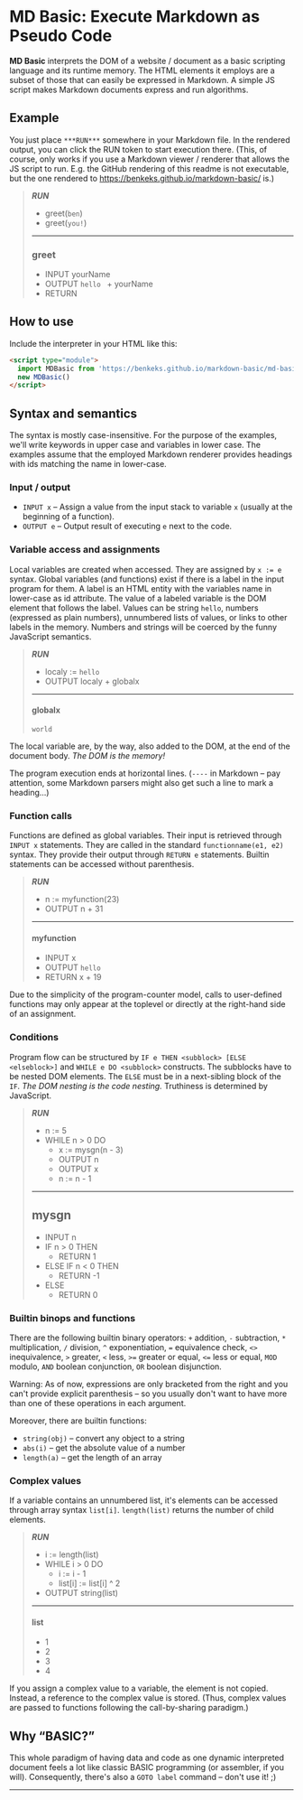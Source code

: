 # MD Basic: Execute Markdown as Pseudo Code

**MD Basic** interprets the DOM of a website / document as a basic scripting language and its runtime memory. The HTML elements it employs are a subset of those that can easily be expressed in Markdown. A simple JS script makes Markdown documents express and run algorithms.

## Example

You just place `***RUN***` somewhere in your Markdown file. In the rendered output, you can click the RUN token to start execution there. (This, of course, only works if you use a Markdown viewer / renderer that allows the JS script to run. E.g. the GitHub rendering of this readme is not executable, but the one rendered to <https://benkeks.github.io/markdown-basic/> is.)

> ***RUN***
>
> - greet(`ben`)
> - greet(`you!`)
>
> -----
>
> ### greet
>
> - INPUT yourName
> - OUTPUT `hello ` + yourName
> - RETURN


## How to use

Include the interpreter in your HTML like this:

```html
<script type="module">
  import MDBasic from 'https://benkeks.github.io/markdown-basic/md-basic.js'
  new MDBasic()
</script>
```

## Syntax and semantics

The syntax is mostly case-insensitive. For the purpose of the examples, we'll write keywords in upper case and variables in lower case. The examples assume that the employed Markdown renderer provides headings with ids matching the name in lower-case.

### Input / output

- `INPUT x` – Assign a value from the input stack to variable `x` (usually at the beginning of a function).
- `OUTPUT e` – Output result of executing `e` next to the code.

### Variable access and assignments

Local variables are created when accessed. They are assigned by `x := e` syntax. Global variables (and functions) exist if there is a label in the input program for them. A label is an HTML entity with the variables name in lower-case as id attribute. The value of a labeled variable is the DOM element that follows the label. Values can be string `hello`, numbers (expressed as plain numbers), unnumbered lists of values, or links to other labels in the memory. Numbers and strings will be coerced by the funny JavaScript semantics.

> ***RUN***
> - localy := `hello `
> - OUTPUT localy + globalx
>
> ----------
>
> #### globalx
>
> `world`

The local variable are, by the way, also added to the DOM, at the end of the document body. *The DOM is the memory!*

The program execution ends at horizontal lines. (`----` in Markdown – pay attention, some Markdown parsers might also get such a line to mark a heading...)

### Function calls

Functions are defined as global variables. Their input is retrieved through `INPUT x` statements. They are called in the standard `functionname(e1, e2)` syntax. They provide their output through `RETURN e` statements. Builtin statements can be accessed without parenthesis.

> ***RUN***
>
> - n := myfunction(23)
> - OUTPUT n + 31
>
> ----------
>
> #### myfunction
>
> - INPUT x
> - OUTPUT `hello`
> - RETURN x + 19

Due to the simplicity of the program-counter model, calls to user-defined functions may only appear at the toplevel or directly at the right-hand side of an assignment.

### Conditions

Program flow can be structured by `IF e THEN <subblock> [ELSE <elseblock>]` and `WHILE e DO <subblock>` constructs. The subblocks have to be nested DOM elements. The `ELSE` must be in a next-sibling block of the `IF`. *The DOM nesting is the code nesting.* Truthiness is determined by JavaScript.

> ***RUN***
> - n := 5
> - WHILE n > 0 DO
>   - x := mysgn(n - 3)
>   - OUTPUT n
>   - OUTPUT x
>   - n := n - 1
>
> ---------
> ## mysgn
> - INPUT n
> - IF n > 0 THEN
>   - RETURN 1
> - ELSE IF n < 0 THEN
>   - RETURN -1
> - ELSE
>   - RETURN 0

### Builtin binops and functions

There are the following builtin binary operators: `+` addition, `-` subtraction, `*` multiplication, `/` division, `^` exponentiation, `=` equivalence check, `<>` inequivalence, `>` greater, `<` less, `>=` greater or equal, `<=` less or equal, `MOD` modulo, `AND` boolean conjunction, `OR` boolean disjunction.

Warning: As of now, expressions are only bracketed from the right and you can't provide explicit parenthesis – so you usually don't want to have more than one of these operations in each argument.

Moreover, there are builtin functions:

- `string(obj)` – convert any object to a string
- `abs(i)` – get the absolute value of a number
- `length(a)` – get the length of an array

### Complex values

If a variable contains an unnumbered list, it's elements can be accessed through array syntax `list[i]`. `length(list)` returns the number of child elements.

> ***RUN***
> - i := length(list)
> - WHILE i > 0 DO
>   - i := i - 1
>   - list[i] := list[i] ^ 2
> - OUTPUT string(list)
>
> ------
> #### list
> - 1
> - 2
> - 3
> - 4

If you assign a complex value to a variable, the element is not copied. Instead, a reference to the complex value is stored. (Thus, complex values are passed to functions following the call-by-sharing paradigm.)

## Why “BASIC?”

This whole paradigm of having data and code as one dynamic interpreted document feels a lot like classic BASIC programming (or assembler, if you will). Consequently, there's also a `GOTO label` command – don't use it! ;)

------

<script type="module" defer>
  import MDBasic from './md-basic.js'
  new MDBasic()
</script>
